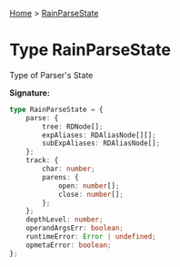 [Home](../index.md) &gt; [RainParseState](./rainparsestate.md)

# Type RainParseState

Type of Parser's State

<b>Signature:</b>

```typescript
type RainParseState = {
    parse: {
        tree: RDNode[];
        expAliases: RDAliasNode[][];
        subExpAliases: RDAliasNode[];
    };
    track: {
        char: number;
        parens: {
            open: number[];
            close: number[];
        };
    };
    depthLevel: number;
    operandArgsErr: boolean;
    runtimeError: Error | undefined;
    opmetaError: boolean;
};
```
